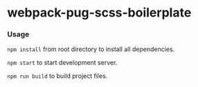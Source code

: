 # webpack-pug-scss-boilerplate

### Usage
`npm install` from root directory to install all dependencies.

`npm start` to start development server.

`npm run build` to build project files.